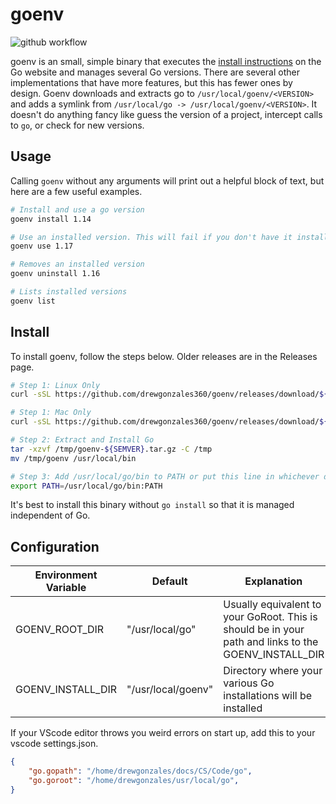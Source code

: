 # goenv

![github workflow](https://github.com/drewgonzales360/goenv/actions/workflows/github-actions.yml/badge.svg)

goenv is an small, simple binary that executes the [install instructions](https://go.dev/doc/install) on the Go website and manages several Go versions. There are several other implementations that have more features, but this has fewer ones by design. Goenv downloads and extracts go to `/usr/local/goenv/<VERSION>` and adds a symlink from `/usr/local/go -> /usr/local/goenv/<VERSION>`. It doesn't do anything fancy like guess the version of a project, intercept calls to `go`, or check for new versions.

## Usage

Calling `goenv` without any arguments will print out a helpful block of text, but here are a few useful examples.

```bash
# Install and use a go version
goenv install 1.14

# Use an installed version. This will fail if you don't have it installed.
goenv use 1.17

# Removes an installed version
goenv uninstall 1.16

# Lists installed versions
goenv list
```

## Install

To install goenv, follow the steps below. Older releases are in the Releases page.

```bash
# Step 1: Linux Only
curl -sSL https://github.com/drewgonzales360/goenv/releases/download/${SEMVER}/goenv-linux-amd64-${SEMVER}.tar.gz -o /tmp/goenv-${SEMVER}.tar.gz

# Step 1: Mac Only
curl -sSL https://github.com/drewgonzales360/goenv/releases/download/${SEMVER}/goenv-darwin-amd64-${SEMVER}.tar.gz -o /tmp/goenv-${SEMVER}.tar.gz

# Step 2: Extract and Install Go
tar -xzvf /tmp/goenv-${SEMVER}.tar.gz -C /tmp
mv /tmp/goenv /usr/local/bin

# Step 3: Add /usr/local/go/bin to PATH or put this line in whichever dotfile is used
export PATH=/usr/local/go/bin:PATH
```

It's best to install this binary without `go install` so that it is managed independent of Go.

## Configuration

| Environment Variable  | Default             | Explanation |
| -                     | -                   | - |
| GOENV_ROOT_DIR        | "/usr/local/go"     | Usually equivalent to your GoRoot. This is should be in your path and links to the GOENV_INSTALL_DIR |
| GOENV_INSTALL_DIR     | "/usr/local/goenv"  | Directory where your various Go installations will be installed |

If your VScode editor throws you weird errors on start up, add this to your vscode settings.json.
```json
{
    "go.gopath": "/home/drewgonzales/docs/CS/Code/go",
    "go.goroot": "/home/drewgonzales/usr/local/go",
}
```
